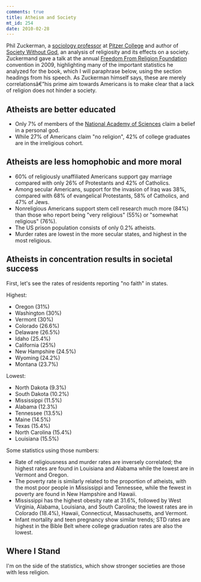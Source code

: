 ```yaml
--- 
comments: true
title: Atheism and Society
mt_id: 254
date: 2010-02-28
---
```

Phil Zuckerman, a [sociology professor](http://www.pitzer.edu/academics/faculty/zuckerman/) at [Pitzer College](http://www.pitzer.edu) and author of [Society Without God](http://www.amazon.com/Society-without-God-Religious-Contentment/dp/0814797148), an analysis of religiosity and its effects on a society.  Zuckermand gave a talk at the annual [Freedom From Religion Foundation](http://ffrf.org) convention in 2009, highlighting many of the important statistics he analyzed for the book, which I will paraphrase below, using the section headings from his speech.  As Zuckerman himself says, these are merely correlationsâ€”his prime aim towards Americans is to make clear that a lack of religion does not hinder a society.

## Atheists are better educated

- Only 7% of members of the [National Academy of Sciences](http://www.nationalacademies.org) claim a belief in a personal god.
- While 27% of Americans claim "no religion", 42% of college graduates are in the irreligious cohort.

## Atheists are less homophobic and more moral

- 60% of religiously unaffiliated Americans support gay marriage compared with only 26% of Protestants and 42% of Catholics.
- Among secular Americans, support for the invasion of Iraq was 38%, compared with 68% of evangelical Protestants, 58% of Catholics, and 47% of Jews.
- Nonreligious Americans support stem cell research much more (84%) than those who report being "very religious" (55%) or "somewhat religious" (76%).
- The US prison population consists of only 0.2% atheists.
- Murder rates are lowest in the more secular states, and highest in the most religious.

## Atheists in concentration results in societal success

First, let's see the rates of residents reporting "no faith" in states.

Highest:

- Oregon (31%)
- Washington (30%)
- Vermont (30%)
- Colorado (26.6%)
- Delaware (26.5%)
- Idaho (25.4%)
- California (25%)
- New Hampshire (24.5%)
- Wyoming (24.2%)
- Montana (23.7%)

Lowest:

- North Dakota (9.3%)
- South Dakota (10.2%)
- Mississippi (11.5%)
- Alabama (12.3%)
- Tennessee (13.5%)
- Maine (14.5%)
- Texas (15.4%)
- North Carolina (15.4%)
- Louisiana (15.5%)

Some statistics using those numbers:

- Rate of religiousness and murder rates are inversely correlated; the highest rates are found in Louisiana and Alabama while the lowest are in Vermont and Oregon.
- The poverty rate is similarly related to the proportion of atheists, with the most poor people in Mississippi and Tennessee, while the fewest in poverty are found in New Hampshire and Hawaii.
- Mississippi has the highest obesity rate at 31.6%, followed by West Virginia, Alabama, Louisiana, and South Carolina; the lowest rates are in Colorado (18.4%), Hawaii, Connecticut, Massachusetts, and Vermont.
- Infant mortality and teen pregnancy show similar trends; STD rates are highest in the Bible Belt where college graduation rates are also the lowest.

## Where I Stand

I'm on the side of the statistics, which show stronger societies are those with less religion.
